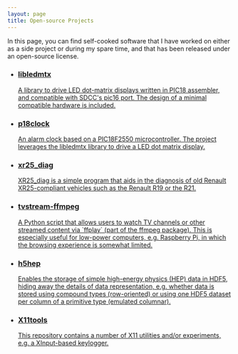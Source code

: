 ```yaml
---
layout: page
title: Open-source Projects
---
```


In this page, you can find self-cooked software that I have worked on either as a side project or during my spare time, and that has been released under an open-source license.

<ul class="portfolio">

<li>
<a href="https://github.com/jalopezg-git/libledmtx">
<div><span style="background-image: url('')"/></div>
<h3>libledmtx</h3>
<p>A library to drive LED dot-matrix displays written in PIC18 assembler, and compatible with SDCC's pic16 port.
The design of a minimal compatible hardware is included.</p>
</a>
</li>

<li>
<a href="https://github.com/jalopezg-git/p18clock">
<div><span style="background-image: url('')"/></div>
<h3>p18clock</h3>
<p>An alarm clock based on a PIC18F2550 microcontroller.
The project leverages the libledmtx library to drive a LED dot matrix display.</p>
</a>
</li>

<li>
<a href="https://github.com/jalopezg-git/xr25_diag">
<div><span style="background-image: url('')"/></div>
<h3>xr25_diag</h3>
<p>XR25_diag is a simple program that aids in the diagnosis of old Renault XR25-compliant vehicles such as the Renault R19 or the R21.</p>
</a>
</li>

<li>
<a href="https://github.com/jalopezg-git/tvstream-ffplay">
<div><span style="background-image: url('')"/></div>
<h3>tvstream-ffmpeg</h3>
<p>A Python script that allows users to watch TV channels or other streamed content via `ffplay` (part of the ffmpeg package).
This is especially useful for low-power computers, e.g. Raspberry Pi, in which the browsing experience is somewhat limited.</p>
</a>
</li>

<li>
<a href="https://github.com/jalopezg-git/h5hep">
<div><span style="background-image: url('')"/></div>
<h3>h5hep</h3>
<p>Enables the storage of simple high-energy physics (HEP) data in HDF5, hiding away the details of data representation, e.g. whether data is stored using compound types (row-oriented) or using one HDF5 dataset per column of a primitive type (emulated columnar).</p>
</a>
</li>

<li>
<a href="https://github.com/jalopezg-git/X11tools">
<div><span style="background-image: url('')"/></div>
<h3>X11tools</h3>
<p>This repository contains a number of X11 utilities and/or experiments, e.g. a XInput-based keylogger.</p>
</a>
</li>

</ul>
